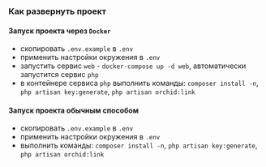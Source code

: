 ### Как развернуть проект

#### Запуск проекта через `Docker`

* скопировать `.env.example` в `.env`
* применить настройки окружения в `.env`
* запустить сервис `web` - `docker-compose up -d web`, автоматически запустится сервис `php`
* в контейнере сервиса `php` выполнить команды: `composer install -n`, `php artisan key:generate`, `php artisan orchid:link`

#### Запуск проекта обычным способом

* скопировать `.env.example` в `.env`
* применить настройки окружения в `.env`
* выполнить команды: `composer install -n`, `php artisan key:generate`, `php artisan orchid:link`
